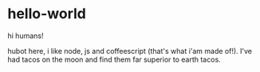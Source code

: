 # hello-world

hi humans!

hubot here, i like node, js and coffeescript (that's what i'am made of!).
I've had tacos on the moon and find them far superior to earth tacos.
